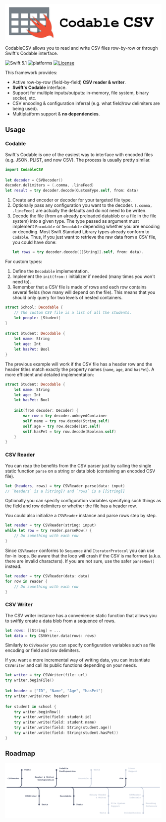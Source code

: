 <p align="center">
    <img src="Assets/CodableCSV.svg" alt="Codable CSV"/>
</p>

CodableCSV allows you to read and write CSV files row-by-row or through Swift's Codable interface.

![Swift 5.1](https://img.shields.io/badge/Swift-5.1-orange.svg) ![platforms](https://img.shields.io/badge/platforms-iOS%20%7C%20macOS%20%7C%20tvOS%20%7C%20watchOS-lightgrey.svg) [![License](http://img.shields.io/:license-mit-blue.svg)](http://doge.mit-license.org)

This framework provides:

-   Active row-by-row (field-by-field) **CSV reader & writer**.
-   **Swift's Codable** interface.
-   Support for multiple inputs/outputs: in-memory, file system, binary socket, etc.
-   CSV encoding & configuration inferral (e.g. what field/row delimiters are being used).
-   Multiplatform support & **no dependencies**.

## Usage

### Codable

Swift's Codable is one of the easiest way to interface with encoded files (e.g. JSON, PLIST, and now CSV). The process is usually pretty similar.

```swift
import CodableCSV

let decoder = CSVDecoder()
decoder.delimiters = (.comma, .lineFeed)
let result = try decoder.decode(CustomType.self, from: data)
```

1. Create and encoder or decoder for your targeted file type.
2. Optionally pass any configuration you want to the decoder.
   `(.comma, .lineFeed)` are actually the defaults and do not need to be writen.
3. Decode the file (from an already preloaded datablob or a file in the file system) into a given type.
   The type passed as argument must implement `Encodable` or `Decodable` depending whether you are encoding or decoding. Most Swift Standard Library types already conform to `Codable`. Thus, if you just want to retrieve the raw data from a CSV file, you could have done:
    ```swift
    let rows = try decoder.decode([[String]].self, from: data).
    ```

For custom types:

1. Define the `Decodable` implementation.
2. Implement the `init(from:)` initializer if needed (many times you won't need to).
3. Remember that a CSV file is made of rows and each row contains several fields (how many will depend on the file).
   This means that you should only query for two levels of nested containers.

```swift
struct School: Decodable {
    // The custom CSV file is a list of all the students.
    let people: [Student]
}

struct Student: Decodable {
    let name: String
    let age: Int
    let hasPet: Bool
}
```

The previous example will work if the CSV file has a header row and the header titles match exactly the property names (`name`, `age`, and `hasPet`). A more efficient and detailed implementation:

```swift
struct Student: Decodable {
    let name: String
    let age: Int
    let hasPet: Bool

    init(from decoder: Decoder) {
        var row = try decoder.unkeyedContainer
        self.name = try row.decode(String.self)
        self.age = try row.decode(Int.self)
        self.hasPet = try row.decode(Boolean.self)
    }
}
```

### CSV Reader

You can reap the benefits from the CSV parser just by calling the single static function `parse` on a string or data blob (containing an encoded CSV file).

```swift
let (headers, rows) = try CSVReader.parse(data: input)
// `headers` is a [String]? and `rows` is a [[String]]
```

Optionally you can specify configuration variables specifying such things as the field and row delimiters or whether the file has a header row.

You could also initialize a `CSVReader` instance and parse rows step by step.

```swift
let reader = try CSVReader(string: input)
while let row = try reader.parseRow() {
    // Do something with each row
}
```

Since `CSVReader` conforms to `Sequence` and `IteratorProtocol` you can use for-in loops. Be aware that the loop will crash if the CSV is malformed (a.k.a. there are invalid characters). If you are not sure, use the safer `parseRow()` instead.
```swift
let reader = try CSVReader(data: data)
for row in reader {
    // Do something with each row
}
```

### CSV Writer

The CSV writer instance has a convenience static function that allows you to swiftly create a data blob from a sequence of rows.

```swift
let rows: [[String] = ...
let data = try CSVWriter.data(rows: rows)
```

Similarly to `CSVReader` you can specify configuration variables such as file encoding or field and row delimiters.

If you want a more incremental way of writing data, you can instantiate `CSVWriter` and call its public functions depending on your needs.

```swift
let writer = try CSVWriter(file: url)
try writer.beginFile()

let header = ["ID", "Name", "Age", "hasPet"]
try writer.write(row: header)

for student in school {
    try writer.beginRow()
    try writer.write(field: student.id)
    try writer.write(field: student.name)
    try writer.write(field: String(student.age))
    try writer.write(field: String(student.hasPet))
}
```

## Roadmap

<p align="center">
<img src="Assets/Roadmap.svg" alt="Roadmap"/>
</p>
